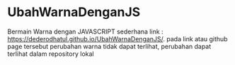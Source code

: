 # UbahWarnaDenganJS
Bermain Warna dengan JAVASCRIPT sederhana
link : 
https://dederodhatul.github.io/UbahWarnaDenganJS/. pada link atau github page tersebut perubahan warna tidak dapat terlihat, perubahan dapat terlihat dalam repository lokal 

